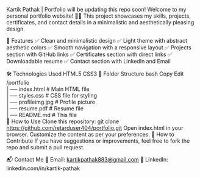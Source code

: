 Kartik Pathak | Portfolio
will be updating this repo soon!
Welcome to my personal portfolio website! 🎨🚀 This project showcases my skills, projects, certificates, and contact details in a minimalistic and aesthetically pleasing design.


📌 Features
✅ Clean and minimalistic design
✅ Light theme with abstract aesthetic colors
✅ Smooth navigation with a responsive layout
✅ Projects section with GitHub links
✅ Certificates section with direct links
✅ Downloadable resume
✅ Contact section with LinkedIn and Email

🛠️ Technologies Used
HTML5
CSS3
📂 Folder Structure
bash
Copy
Edit
/portfolio  
│── index.html        # Main HTML file  
│── styles.css        # CSS file for styling  
│── profileimg.jpg    # Profile picture  
│── resume.pdf        # Resume file  
│── README.md         # This file  
📜 How to Use
Clone this repository:
git clone https://github.com/retarduser404/portfolio.git
Open index.html in your browser.
Customize the content as per your preferences.
🚀 How to Contribute
If you have suggestions or improvements, feel free to fork the repo and submit a pull request.

📬 Contact Me
📧 Email: kartikpathak883@gmail.com
💼 LinkedIn: linkedin.com/in/kartik-pathak


